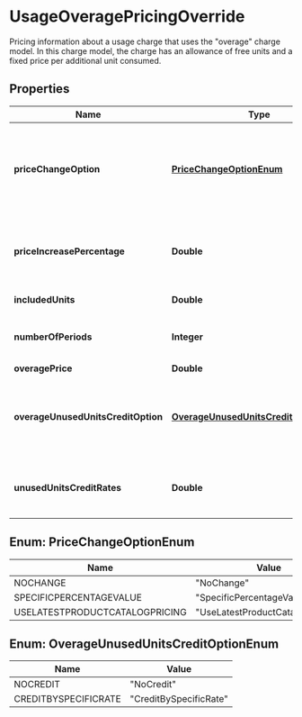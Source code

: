 

# UsageOveragePricingOverride

Pricing information about a usage charge that uses the \"overage\" charge model. In this charge model, the charge has an allowance of free units and a fixed price per additional unit consumed. 

## Properties

| Name | Type | Description | Notes |
|------------ | ------------- | ------------- | -------------|
|**priceChangeOption** | [**PriceChangeOptionEnum**](#PriceChangeOptionEnum) | Specifies how Zuora changes the price of the charge each time the subscription renews.  If the value of this field is &#x60;SpecificPercentageValue&#x60;, use the &#x60;priceIncreasePercentage&#x60; field to specify how much the price of the charge should change.  |  [optional] |
|**priceIncreasePercentage** | **Double** | Specifies the percentage by which the price of the charge should change each time the subscription renews. Only applicable if the value of the &#x60;priceChangeOption&#x60; field is &#x60;SpecificPercentageValue&#x60;.  |  [optional] |
|**includedUnits** | **Double** | Number of free units that may be consumed.  |  [optional] |
|**numberOfPeriods** | **Integer** | Number of periods that Zuora considers when calculating overage charges with overage smoothing.  |  [optional] |
|**overagePrice** | **Double** | Price per overage unit consumed.  |  [optional] |
|**overageUnusedUnitsCreditOption** | [**OverageUnusedUnitsCreditOptionEnum**](#OverageUnusedUnitsCreditOptionEnum) | Specifies whether to credit the customer for unused units.  If the value of this field is &#x60;CreditBySpecificRate&#x60;, use the &#x60;unusedUnitsCreditRates&#x60; field to specify the rate at which to credit the customer for unused units.  |  [optional] |
|**unusedUnitsCreditRates** | **Double** | Per-unit rate at which to credit the customer for unused units. Only applicable if the value of the &#x60;overageUnusedUnitsCreditOption&#x60; field is &#x60;CreditBySpecificRate&#x60;.  |  [optional] |



## Enum: PriceChangeOptionEnum

| Name | Value |
|---- | -----|
| NOCHANGE | &quot;NoChange&quot; |
| SPECIFICPERCENTAGEVALUE | &quot;SpecificPercentageValue&quot; |
| USELATESTPRODUCTCATALOGPRICING | &quot;UseLatestProductCatalogPricing&quot; |



## Enum: OverageUnusedUnitsCreditOptionEnum

| Name | Value |
|---- | -----|
| NOCREDIT | &quot;NoCredit&quot; |
| CREDITBYSPECIFICRATE | &quot;CreditBySpecificRate&quot; |



